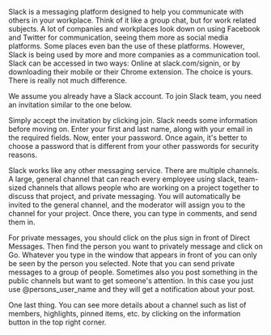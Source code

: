 Slack is a messaging platform designed to help you communicate with others in your workplace. Think of it like a group chat, but for work related subjects. A lot of companies and workplaces look down on using Facebook and Twitter for communication, seeing them more as social media platforms. Some places even ban the use of these platforms. However, Slack is being used by more and more companies as a communication tool. Slack can be accessed in two ways: Online at slack.com/signin, or by downloading their mobile or their Chrome extension. The choice is yours. There is really not much difference.

We assume you already have a Slack account. To join Slack team, you need an invitation similar to the one below.

Simply accept the invitation by clicking join. Slack needs some information before moving on. Enter your first and last name, along with your email in the required fields. Now, enter your password. Once again, it's better to choose a password that is different from your other passwords for security reasons. 

Slack works like any other messaging service. There are multiple channels. A large, general channel that can reach every employee using slack, team-sized channels that allows people who are working on a project together to discuss that project, and private messaging. You will automatically be invited to the general channel, and the moderator will assign you to the channel for your project. Once there, you can type in comments, and send them in.

For private messages, you should click on the plus sign in front of Direct Messages. Then find the person you want to privately message and click on Go. Whatever you type in the window that appears in front of you can only be seen by the person you selected. Note that you can send private messages to a group of people. Sometimes also you post something in the public channels but want to get someone's attention. In this case you just use @persons_user_name and they will get a notification about your post.

One last thing. You can see more details about a channel such as list of members, highlights, pinned items, etc. by clicking on the information button in the top right corner.